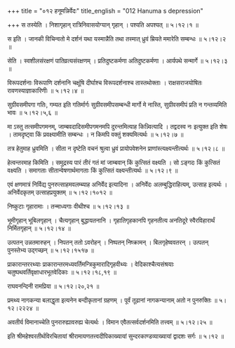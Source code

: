+++
title = "०१२ हनूमन्निर्वेदः"
title_english = "012 Hanuma s depression"

+++
स तस्येति । निशागृहान् रात्रिनिवासयोग्यान् गृहान् । पश्यति अपश्यत्  ॥  ५।१२।१  ॥   

  

स इति । जानकी विचिन्वतो मे दर्शनं यथा यस्मान्नैति तथा तस्मात् ध्रुवं म्रियते ममारेति सम्बन्धः  ॥  ५।१२।२  ॥   

  

सेति । स्वशीलसंरक्षणं पातिव्रत्यसंरक्षणम् । प्रतिदुष्टकर्मणा अतिदुष्टकर्मणा । आर्यपथे सन्मार्गे  ॥  ५।१२।३  ॥   

  

विरूपदर्शनाः विरूपाणि दर्शनानि चक्षूंषि दीर्घाश्च विरूपदर्शनाश्च तास्तथोक्ताः । राक्षसराजयोषितः रावणस्याज्ञाकारिणीः  ॥  ५।१२।४  ॥   

  

सुग्रीवसमीपगा गतिः, गम्यत इति गतिर्मार्गः सुग्रीवसमीपसम्बन्धी मार्गो मे नास्ति, सुग्रीवसमीपं प्रति न गन्तव्यमिति भावः  ॥  ५।१२।५,६  ॥   

  

मा ऽस्तु तत्समीपगमनम्, जाम्बवदादिसमीपगमनमपि दुरन्तमित्याह किन्न्वित्यादि । तद्वदस्व नः इत्युक्त इति शेषः । तामदृष्ट्वा किं प्रवक्ष्यामीति सम्बन्धः । न किमपि वक्तुं शक्यमित्यर्थः  ॥  ५।१२।७  ॥   

  

तत्र हेतुमाह ध्रुवमिति । सीता न दृष्टेति वचनं श्रुत्वा ध्रुवं प्रायोपवेशनेन प्राणांस्त्यक्ष्यन्तीत्यर्थः  ॥  ५।१२।८  ॥   

  

हेत्वन्तरमाह किमिति । समुद्रस्य पारं तीरं गतं मां जाम्बवान् किं कुत्सितं वक्ष्यति । सो ऽङ्गदः किं कुत्सितं वक्ष्यति । समागताः सीतान्वेषणार्थमागताः किं कुत्सितं वक्ष्यन्तीत्यर्थः  ॥  ५।१२।९  ॥   

  

एवं क्षणमात्रं निर्विद्य पुनरुत्साहमवलम्ब्याह अनिर्वेद इत्यादिना । अनिर्वेदः अलम्बुद्धिराहित्यम्, उत्साह इत्यर्थः । अनिर्वेदकृतम् उत्साहप्रयुक्तम्  ॥  ५।१२।१०१२  ॥   

  

निष्कुटाः गृहारामाः । तन्माध्यगाः वीथीश्च  ॥  ५।१२।१३  ॥   

  

भूमीगृहान् भूबिलगृहान् । चैत्यगृहान् बुद्धायतनानि । गृहातिगृहकानपि गृहनतीत्य अनतिदूरे स्वैरविहारार्थं निर्मितगृहान्  ॥  ५।१२।१४  ॥   

  

उत्पतन् उन्नतमारुहन् । निपतन् ततो ऽवरोहन् । निष्पतन् निष्क्रामन् । बिलगृहेष्ववतरन् । उत्पतन् पुनस्तेभ्य उद्गच्छन्  ॥  ५।१२।१५१७  ॥   

  

प्राकारान्तररथ्याः प्राकारान्तरमध्यवर्तिमन्त्रिकुमारादिगृहवीथ्यः । वेदिकाश्चैत्यसंश्रयाः चतुष्पथवर्तिवृक्षाधारभूतवेदिकाः  ॥  ५।१२।१८,१९  ॥   

  

राघवनन्दिनी रामप्रिया  ॥  ५।१२।२०,२१  ॥   

  

प्रमथ्य नागकन्या बलाद्धृता इत्यनेन बन्दीकृतानां ग्रहणम् । पूर्वं तूढानां नागकन्यानाम् अतो न पुनरुक्तिः  ॥  ५।१२।२२२४  ॥   

  

अवतीर्य विमानाच्चेति पुनरारुह्यावरुह्य चेत्यर्थः । विमान एवैतत्सर्वदर्शनमिति तत्त्वम्  ॥  ५।१२।२५  ॥   

  

इति श्रीमहेश्वरतीर्थविरचितायां श्रीरामायणतत्त्वदीपिकाख्यायां सुन्दरकाण्डव्याख्यायां द्वादशः सर्गः  ॥  ५।१२  ॥   

  

